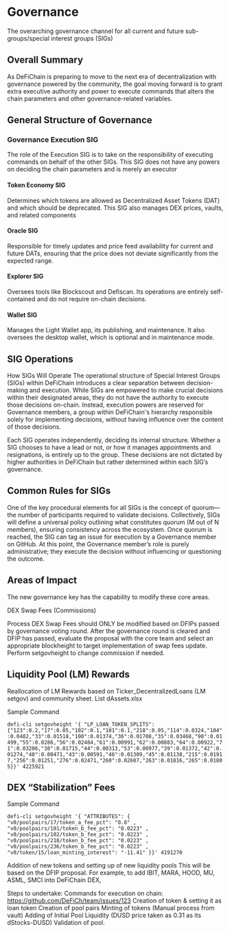 # Governance
The overarching governance channel for all current and future sub-groups/special interest groups (SIGs)

## Overall Summary
As DeFiChain is preparing to move to the next era of decentralization with governance powered by the community, the goal moving forward is to grant extra executive authority and power to execute commands that alters the chain parameters and other governance-related variables.

## General Structure of Governance

### Governance Execution SIG
The role of the Execution SIG is to take on the responsibility of executing commands on behalf of the other SIGs. This SIG does not have any powers on deciding the chain parameters and is merely an executor

#### Token Economy SIG
Determines which tokens are allowed as Decentralized Asset Tokens (DAT) and which should be deprecated. This SIG also manages DEX prices, vaults, and related components

#### Oracle SIG
Responsible for timely updates and price feed availability for current and future DATs, ensuring that the price does not deviate significantly from the expected range.

#### Explorer SIG
Oversees tools like Blockscout and Defiscan. Its operations are entirely self-contained and do not require on-chain decisions.

#### Wallet SIG
Manages the Light Wallet app, its publishing, and maintenance. It also oversees the desktop wallet, which is optional and in maintenance mode.

## SIG Operations
How SIGs Will Operate
The operational structure of Special Interest Groups (SIGs) within DeFiChain introduces a clear separation between decision-making and execution.
While SIGs are empowered to make crucial decisions within their designated areas, they do not have the authority to execute those decisions on-chain.
Instead, execution powers are reserved for Governance members, a group within DeFiChain's hierarchy responsible solely for implementing decisions, without having influence over the content of those decisions.

Each SIG operates independently, deciding its internal structure.
Whether a SIG chooses to have a lead or not, or how it manages appointments and resignations, is entirely up to the group. These decisions are not dictated by higher authorities in DeFiChain but rather determined within each SIG’s governance.

## Common Rules for SIGs
One of the key procedural elements for all SIGs is the concept of quorum— the number of participants required to validate decisions. Collectively, SIGs will define a universal policy outlining what constitutes quorum (M out of N members), ensuring consistency across the ecosystem.
Once quorum is reached, the SIG can tag an issue for execution by a Governance member on GitHub.
At this point, the Governance member’s role is purely administrative; they execute the decision without influencing or questioning the outcome.







## Areas of Impact
The new governance key has the capability to modify these core areas.

DEX Swap Fees (Commissions)

Process
DEX Swap Fees should ONLY be modified based on DFIPs passed by governance voting round.
After the governance round is cleared and DFIP has passed, evaluate the proposal with the core team and select an appropriate blockheight to target implementation of swap fees update.
Perform setgovheight to change commission if needed.


## Liquidity Pool (LM) Rewards 
Reallocation of LM Rewards based on Ticker_DecentralizedLoans (LM setgov)
and community sheet. List dAssets.xlsx

Sample Command

``` defi-cli setgovheight '{ "LP_LOAN_TOKEN_SPLITS": {"123":0.2,"17":0.05,"102":0.1,"101":0.1,"218":0.05,"114":0.0324,"104":0.0482,"33":0.01518,"100":0.01374,"36":0.01708,"35":0.03468,"90":0.01499,"55":0.0286,"56":0.02484,"61":0.00991,"62":0.00883,"64":0.00922,"71":0.03206,"38":0.01715,"44":0.00313,"53":0.00977,"39":0.01372,"42":0.01274,"40":0.00471,"43":0.00591,"46":0.01309,"45":0.01138,"215":0.01917,"256":0.01251,"276":0.02471,"260":0.02607,"263":0.01816,"265":0.01805}}' 4225921 ```

## DEX “Stabilization” Fees
Sample Command

``` defi-cli setgovheight '{ "ATTRIBUTES": { "v0/poolpairs/17/token_a_fee_pct": "0.8" , "v0/poolpairs/101/token_b_fee_pct": "0.0223" , "v0/poolpairs/102/token_b_fee_pct": "0.0223" , "v0/poolpairs/218/token_b_fee_pct": "0.0223" , "v0/poolpairs/236/token_b_fee_pct": "0.0223" , "v0/token/15/loan_minting_interest": "-11.41" }}' 4191270 ```

Addition of new tokens and setting up of new liquidity pools 
This will be based on the DFIP proposal. For example, to add IBIT, MARA, HOOD, MU, ASML, SMCI into DeFiChain DEX,

Steps to undertake:
Commands for execution on chain: https://github.com/DeFiCh/team/issues/123 
Creation of token & setting it as loan token
Creation of pool pairs
Minting of tokens (Manual process from vault)
Adding of Initial Pool Liquidity (DUSD price taken as 0.31 as its dStocks-DUSD)
Validation of pool.



